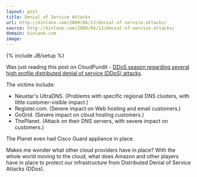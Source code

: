 ```yaml
---
layout: post
title: Denial of Service Attacks
url: http://kinlane.com/2009/04/13/denial-of-service-attacks/
source: http://kinlane.com/2009/04/13/denial-of-service-attacks/
domain: kinlane.com
image: 
---
```

{% include JB/setup %}<p>Was just reading this post on CloudPundit - <a href="http://cloudpundit.com/2009/04/13/ddos-season/">DDoS season regarding several high profile distributed denial of service (DDoS) attacks</a>.<p></p>
The victims include:
<ul class="mainlist">
	<li> Neustar's UltraDNS. (Problems with specific regional DNS clusters, with little customer-visible impact.)</li>
	<li> Register.com. (Severe impact on Web hosting and email customers.)</li>
	<li> GoGrid. (Severe impact on cloud hosting customers.)</li>
	<li> ThePlanet. (Attack on their DNS servers, with severe impact on customers.)</li>
</ul>
The Planet even had Cisco Guard appliance in place.<p></p>
Makes me wonder what other cloud providers have in place?   With the whole world moving to the cloud, what does Amazon and other players have in place to protect our infrastructure from Distributed Denial of Service Attacks (DDos).
</p>

